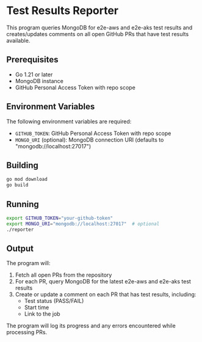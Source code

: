 # Test Results Reporter

This program queries MongoDB for e2e-aws and e2e-aks test results and creates/updates comments on all open GitHub PRs that have test results available.

## Prerequisites

- Go 1.21 or later
- MongoDB instance
- GitHub Personal Access Token with repo scope

## Environment Variables

The following environment variables are required:

- `GITHUB_TOKEN`: GitHub Personal Access Token with repo scope
- `MONGO_URI` (optional): MongoDB connection URI (defaults to "mongodb://localhost:27017")

## Building

```bash
go mod download
go build
```

## Running

```bash
export GITHUB_TOKEN="your-github-token"
export MONGO_URI="mongodb://localhost:27017"  # optional
./reporter
```

## Output

The program will:
1. Fetch all open PRs from the repository
2. For each PR, query MongoDB for the latest e2e-aws and e2e-aks test results
3. Create or update a comment on each PR that has test results, including:
   - Test status (PASS/FAIL)
   - Start time
   - Link to the job

The program will log its progress and any errors encountered while processing PRs. 